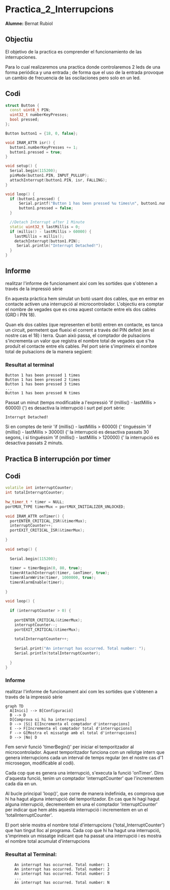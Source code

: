 # Practica_2_Interrupcions
**Alumne:** Bernat Rubiol

## Objectiu

El objetivo de la practica es comprender el funcionamiento de las interrupciones.

Para lo cual realizaremos una practica  donde controlaremos  2 leds  de una forma periódica  y una entrada ; de forma que el uso de la entrada provoque un cambio de frecuencia de las oscilaciones  pero solo en un led.

## Codi
```cpp
struct Button {
  const uint8_t PIN;
  uint32_t numberKeyPresses;
  bool pressed;
};

Button button1 = {18, 0, false};

void IRAM_ATTR isr() {
  button1.numberKeyPresses += 1;
  button1.pressed = true;
}

void setup() {
  Serial.begin(115200);
  pinMode(button1.PIN, INPUT_PULLUP);
  attachInterrupt(button1.PIN, isr, FALLING);
}

void loop() {
  if (button1.pressed) {
      Serial.printf("Button 1 has been pressed %u times\n", button1.numberKeyPresses);
      button1.pressed = false;
  }

  //Detach Interrupt after 1 Minute
  static uint32_t lastMillis = 0;
  if (millis() - lastMillis > 60000) {
    lastMillis = millis();
    detachInterrupt(button1.PIN);
     Serial.println("Interrupt Detached!");
  }
}
```


## Informe
  realitzar l'informe de funcionament així com les sortides que s'obtenen a través de la impressió sèrie

En aquesta pràctica hem simulat un botó usant dos cables, que en entrar en contacte activen una interrupció al microcontrolador. L'objectiu era comptar el nombre de vegades que es crea aquest contacte entre els dos cables (GRD i PIN 18).

Quan els dos cables (que representen el botó) entren en contacte, es tanca un circuit, permetent que flueixi el corrent a través del PIN definit (en el nostre cas el 18) i terra. Quan això passa, el comptador de pulsacions s'incrementa un valor que registra el nombre total de vegades que s'ha produït el contacte entre els cables. Pel port sèrie s'imprimeix el nombre total de pulsacions de la manera següent:

### Resultat al terminal
    Button 1 has been pressed 1 times
    Button 1 has been pressed 2 times
    Button 1 has been pressed 3 times 
    ...
    Button 1 has been pressed N times



Passat un minut (temps modificable a l'expressió 'if (millis() - lastMillis > 60000) {') es desactiva la interrupció i surt pel port sèrie:
    
    Interrupt Detached!

Si en comptes de tenir 'if (millis() - lastMillis > 60000) {' tinguéssim 'if (millis() - lastMillis > 30000) {' la interrupció es desactiva passats 30 segons, i si tinguéssim 'if (millis() - lastMillis > 120000) {' la interrupció es desactiva passats 2 minuts.


## Practica B interrupción por timer 

## Codi
```cpp
volatile int interruptCounter;
int totalInterruptCounter;
 
hw_timer_t * timer = NULL;
portMUX_TYPE timerMux = portMUX_INITIALIZER_UNLOCKED;
 
void IRAM_ATTR onTimer() {
  portENTER_CRITICAL_ISR(&timerMux);
  interruptCounter++;
  portEXIT_CRITICAL_ISR(&timerMux);
 
}
 
void setup() {
 
  Serial.begin(115200);
 
  timer = timerBegin(0, 80, true);
  timerAttachInterrupt(timer, &onTimer, true);
  timerAlarmWrite(timer, 1000000, true);
  timerAlarmEnable(timer);
 
}
 
void loop() {
 
  if (interruptCounter > 0) {
 
    portENTER_CRITICAL(&timerMux);
    interruptCounter--;
    portEXIT_CRITICAL(&timerMux);
 
    totalInterruptCounter++;
 
    Serial.print("An interrupt has occurred. Total number: ");
    Serial.println(totalInterruptCounter);
 
  }
}
```

### Informe
  realitzar l'informe de funcionament així com les sortides que s'obtenen a través de la impressió sèrie

```mermaid
graph TD
  A[Inici] --> B[Configuració]
  B --> D
  D[Comprova si hi ha interrupcions]
  D --> |Sí| E[Incrementa el comptador d'interrupcions]
  E --> F[Incrementa el comptador total d'interrupcions]
  F --> G[Mostra el missatge amb el total d'interrupcions]
  D --> |No| D
```

Fem servir funció 'timerBegin()' per iniciar el temporitzador al microcontrolador. Aquest temporitzador funciona com un rellotge intern que genera interrupcions cada un interval de temps regular (en el nostre cas d'1 microsegon, modificable al codi).

Cada cop que es genera una interrupció, s'executa la funció 'onTimer'.
Dins d'aquesta funció, tenim un comptador 'interruptCounter' que l'incrementem cada dia en un.

Al bucle principal 'loop()', que corre de manera indefinida, es comprova que hi ha hagut alguna interrupció del temporitzador. En cas que hi hagi hagut alguna interrupció, decrementem en una el comptador 'interruptCounter' per indicar que hem atès aquesta interrupció i incrementem en un el 'totalInterruptCounter'.


El port sèrie mostra el nombre total d'interrupcions ('total_InterruptCounter') que han tingut lloc al programa. Cada cop que hi ha hagut una interrupció, s'imprimeix un missatge indicant que ha passat una interrupció i es mostra el nombre total acumulat d'interrupcions

### Resultat al Terminal:
```
    An interrupt has occurred. Total number: 1
    An interrupt has occurred. Total number: 2
    An interrupt has occurred. Total number: 3
    ...
    An interrupt has occurred. Total number: N
```

 
